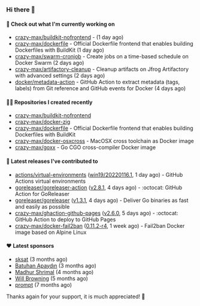 ### Hi there 👋

#### 👷 Check out what I'm currently working on

- [crazy-max/buildkit-nofrontend](https://github.com/crazy-max/buildkit-nofrontend) -  (1 day ago)
- [crazy-max/dockerfile](https://github.com/crazy-max/dockerfile) - Official Dockerfile frontend that enables building Dockerfiles with BuildKit (1 day ago)
- [crazy-max/swarm-cronjob](https://github.com/crazy-max/swarm-cronjob) - Create jobs on a time-based schedule on Docker Swarm (2 days ago)
- [crazy-max/artifactory-cleanup](https://github.com/crazy-max/artifactory-cleanup) - Cleanup artifacts on Jfrog Artifactory with advanced settings (2 days ago)
- [docker/metadata-action](https://github.com/docker/metadata-action) - GitHub Action to extract metadata (tags, labels) from Git reference and GitHub events for Docker (4 days ago)

#### 👨‍💻 Repositories I created recently

- [crazy-max/buildkit-nofrontend](https://github.com/crazy-max/buildkit-nofrontend)
- [crazy-max/docker-zig](https://github.com/crazy-max/docker-zig)
- [crazy-max/dockerfile](https://github.com/crazy-max/dockerfile) - Official Dockerfile frontend that enables building Dockerfiles with BuildKit
- [crazy-max/docker-osxcross](https://github.com/crazy-max/docker-osxcross) - MacOSX cross toolchain as Docker image
- [crazy-max/goxx](https://github.com/crazy-max/goxx) - Go CGO cross-compiler Docker image

#### 🚀 Latest releases I've contributed to

- [actions/virtual-environments](https://github.com/actions/virtual-environments) ([win19/20220116.1](https://github.com/actions/virtual-environments/releases/tag/win19%2F20220116.1), 1 day ago) - GitHub Actions virtual environments
- [goreleaser/goreleaser-action](https://github.com/goreleaser/goreleaser-action) ([v2.8.1](https://github.com/goreleaser/goreleaser-action/releases/tag/v2.8.1), 4 days ago) - :octocat: GitHub Action for GoReleaser
- [goreleaser/goreleaser](https://github.com/goreleaser/goreleaser) ([v1.3.1](https://github.com/goreleaser/goreleaser/releases/tag/v1.3.1), 4 days ago) - Deliver Go binaries as fast and easily as possible
- [crazy-max/ghaction-github-pages](https://github.com/crazy-max/ghaction-github-pages) ([v2.6.0](https://github.com/crazy-max/ghaction-github-pages/releases/tag/v2.6.0), 5 days ago) - :octocat: GitHub Action to deploy to GitHub Pages
- [crazy-max/docker-fail2ban](https://github.com/crazy-max/docker-fail2ban) ([0.11.2-r4](https://github.com/crazy-max/docker-fail2ban/releases/tag/0.11.2-r4), 1 week ago) - Fail2ban Docker image based on Alpine Linux

#### ❤️ Latest sponsors
- [sksat](https://github.com/sksat) (3 months ago)
- [Batuhan Apaydın](https://github.com/developer-guy) (3 months ago)
- [Madhur Shrimal](https://github.com/shrimalmadhur) (4 months ago)
- [Will Browning](https://github.com/willbrowningme) (5 months ago)
- [prompt](https://github.com/pr-mpt) (7 months ago)

Thanks again for your support, it is much appreciated! 🙏
